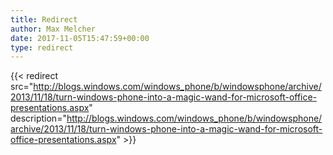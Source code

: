 ```yaml
---
title: Redirect
author: Max Melcher
date: 2017-11-05T15:47:59+00:00
type: redirect
---
```

{{< redirect src="http://blogs.windows.com/windows_phone/b/windowsphone/archive/2013/11/18/turn-windows-phone-into-a-magic-wand-for-microsoft-office-presentations.aspx" description="http://blogs.windows.com/windows_phone/b/windowsphone/archive/2013/11/18/turn-windows-phone-into-a-magic-wand-for-microsoft-office-presentations.aspx" >}}
